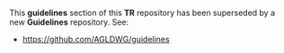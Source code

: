 This **guidelines** section of this **TR** repository has been superseded by a new **Guidelines** repository. See:

* <https://github.com/AGLDWG/guidelines>
